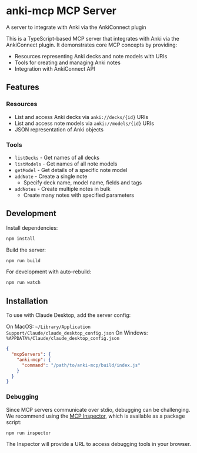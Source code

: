 # anki-mcp MCP Server

A server to integrate with Anki via the AnkiConnect   plugin

This is a TypeScript-based MCP server that integrates with Anki via the AnkiConnect plugin. It demonstrates core MCP concepts by providing:

- Resources representing Anki decks and note models with URIs
- Tools for creating and managing Anki notes
- Integration with AnkiConnect API

## Features

### Resources
- List and access Anki decks via `anki://decks/{id}` URIs
- List and access note models via `anki://models/{id}` URIs
- JSON representation of Anki objects

### Tools
- `listDecks` - Get names of all decks
- `listModels` - Get names of all note models
- `getModel` - Get details of a specific note model
- `addNote` - Create a single note
  - Specify deck name, model name, fields and tags
- `addNotes` - Create multiple notes in bulk
  - Create many notes with specified parameters

## Development

Install dependencies:
```bash
npm install
```

Build the server:
```bash
npm run build
```

For development with auto-rebuild:
```bash
npm run watch
```

## Installation

To use with Claude Desktop, add the server config:

On MacOS: `~/Library/Application Support/Claude/claude_desktop_config.json`
On Windows: `%APPDATA%/Claude/claude_desktop_config.json`

```json
{
  "mcpServers": {
    "anki-mcp": {
      "command": "/path/to/anki-mcp/build/index.js"
    }
  }
}
```

### Debugging

Since MCP servers communicate over stdio, debugging can be challenging. We recommend using the [MCP Inspector](https://github.com/modelcontextprotocol/inspector), which is available as a package script:

```bash
npm run inspector
```

The Inspector will provide a URL to access debugging tools in your browser.
